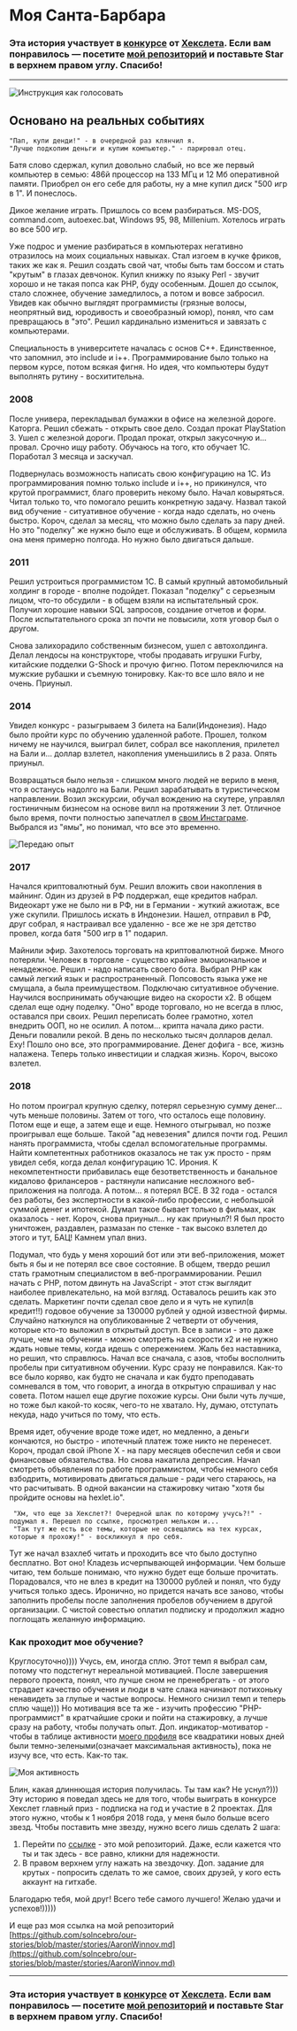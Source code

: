 # Моя Санта-Барбара

### Эта история участвует в [конкурсе](http://mystory.hexlet.io/) от [Хекслета](https://ru.hexlet.io/). Если вам понравилось — посетите [мой репозиторий](https://github.com/solncebro/our-stories/blob/master/stories/AaronWinnov.md) и поставьте Star в верхнем правом углу. Спасибо!

---

![Инструкция как голосовать](http://joxi.net/v29QMqgiZd7bE2.jpg)




## Основано на реальных событиях

    "Пап, купи денди!" - в очередной раз клянчил я.
    "Лучше подкопим деньги и купим компьютер." - парировал отец.


Батя слово сдержал, купил довольно слабый, но все же первый компьютер в семью: 486й процессор на 133 МГц и 12 Мб оперативной памяти. Приобрел он его себе для работы, ну а мне купил диск "500 игр в 1". И понеслось.


Дикое желание играть. Пришлось со всем разбираться. MS-DOS, command.com, autoexec.bat, Windows 95, 98, Millenium. Хотелось играть во все 500 игр.


Уже подрос и умение разбираться в компьютерах негативно отразилось на моих социальных навыках. Стал изгоем в кучке фриков, таких же как я. Решил создать свой чат, чтобы быть там боссом и стать "крутым" в глазах девчонок. Купил книжку по языку Perl - звучит хорошо и не такая попса как PHP, буду особенным. Дошел до ссылок, стало сложнее, обучение замедлилось, а потом и вовсе забросил. Увидев как обычно выглядят программисты (грязные волосы, неопрятный вид, юродивость и своеобразный юмор), понял, что сам превращаюсь в "это". Решил кардинально измениться и завязать с компьютерами.


Специальность в университете началась с основ С++. Единственное, что запомнил, это include и i++. Программирование было только на первом курсе, потом всякая фигня. Но идея, что компьютеры будут выполнять рутину - восхитительна.

### 2008
После универа, перекладывал бумажки в офисе на железной дороге. Каторга. Решил сбежать - открыть свое дело. Создал прокат PlayStation 3. Ушел с железной дороги. Продал прокат, открыл закусочную и... провал. Срочно ищу работу. Обучаюсь на того, кто обучает 1С. Поработал 3 месяца и заскучал.


Подвернулась возможность написать свою конфигурацию на 1С. Из программирования помню только include и i++, но прикинулся, что крутой программист, благо проверить некому было. Начал ковыряться. Читал только то, что помогало решить конкретную задачу. Назвал такой вид обучение - ситуативное обучение - когда надо сделать, но очень быстро. Короч, сделал за месяц, что можно было сделать за пару дней. Но это "поделку" же нужно было еще и обслуживать. В общем, кормила она меня примерно полгода. Но нужно было двигаться дальше.

### 2011
Решил устроиться программистом 1С. В самый крупный автомобильный холдинг в городе - вполне подойдет. Показал "поделку" с серьезным лицом, что-то обсудили - в общем взяли на испытательный срок. Получил хорошие навыки SQL запросов, создание отчетов и форм. После испытательного срока зп почти не повысили, хотя уговор был о другом.


Снова залихорадило собственным бизнесом, ушел с автохолдинга. Делал лендосы на конструкторе, чтобы продавать игрушки Furby, китайские подделки G-Shock и прочую фигню. Потом переключился на мужские рубашки и съемную тонировку. Как-то все шло вяло и не очень. Приуныл.

### 2014
Увидел конкурс - разыгрываем 3 билета на Бали(Индонезия). Надо было пройти курс по обучению удаленной работе. Прошел, толком ничему не научился, выиграл билет, собрал все накопления, прилетел на Бали и... доллар взлетел, накопления уменьшились в 2 раза. Опять приуныл.


Возвращаться было нельзя - слишком много людей не верило в меня, что я останусь надолго на Бали. Решил зарабатывать в туристическом направлении. Возил экскурсии, обучал вождению на скутере, управлял гостиничным бизнесом на основе вилл на протяжении 3 лет. Отличное было время, почти полностью запечатлел в [свом Инстаграме](https://www.instagram.com/solncebro/?hl=ru). Выбрался из "ямы", но понимал, что все это временно.

![Передаю опыт](https://lh3.googleusercontent.com/HEjv1W_YVtx2Hv1cSY93NVbiZXq4i4QlCHcNwxvLpCdfqI4AdF3RATcxVHRm06zgACuwIWrfvQ5dCy4td58TjOEteYcfFeCjlP2eCHu1PaVen8lCvY5sHlnN8DqJwhWXaW5xGC1Ffwtc3AGp-rC2T6-mBV-P1XbRtn0T4Uw_DuL6VDDl3509Ayl6M7KkVh9SjI-9BHZIBskGUJnxggyiHspadJDDmWgQSBulHG6UtOI5fqzO5RM-a6RseMc5ISLCZjspN5DTDruJ6Wi3xLRJE6m5pv66AarcwIpxG9DsNs17HL4dHXHZ7y05Yal80_lZI4Xcapde_PMQ45Ew6w981S7YqSeHaEy1fybVSZ8LRh3unv7lKNSr9zxUXk1V09qn3BHJm1OfjpIg9FFMPTwIBwIDpMOmAZypX1mK8Nm1htZIpvO8XKG3DNq6AFrP5JODiirFW0EqwW0vaHLBScXFbHJN3KByiab6DjmzGDowHSHohPVDZ9i73OtR3LXQQPWPYsqC61t9YGcDkzcRirmKRNZ7p-3rtpKytXbw8_6sfrK2Vi9xlQ3IdyqsoEXEwJncbtGNPiTmZ8hql35V0mYSxPCSodbij7RNOjpAMUXs2OojIIiCnlkBr7S0CnpKy2Me=w2454-h1380-no)


### 2017
Начался криптовалютный бум. Решил вложить свои накопления в майнинг. Один из друзей в РФ поддержал, еще кредитов набрал. Видеокарт уже не было ни в РФ, ни в Германии - жуткий ажиотаж, все уже скупили. Пришлось искать в Индонезии. Нашел, отправил в РФ, друг собрал, я настраивал все удаленно - все же не зря детство провел, когда батя "500 игр в 1" подарил.


Майнили эфир. Захотелось торговать на криптовалютной бирже. Много потеряли. Человек в торговле - существо крайне эмоциональное и ненадежное. Решил - надо написать своего бота. Выбрал PHP как самый легкий язык и распространенный. Попсовость языка уже не смущала, а была преимуществом. Подключаю ситуативное обучение. Научился воспринимать обучающие видео на скорости х2. В общем сделал еще одну поделку. "Оно" вроде торговало, но не всегда в плюс, оставался при своих. Решил переписать более грамотно, хотел внедрить ООП, но не осилил. А потом... крипта начала дико расти. Деньги повалили рекой. В день по несколько тысяч долларов делал. Еху! Пошло оно все, это программирование. Денег дофига - все, жизнь налажена. Теперь только инвестиции и сладкая жизнь. Короч, высоко взлетел.

### 2018
Но потом проиграл крупную сделку, потерял серьезную сумму денег... чуть меньше половины. Затем от того, что осталось еще половину. Потом еще и еще, а затем еще и еще. Немного отыгрывал, но позже проигрывал еще больше. Такой "ад невезения" длился почти год. Решил нанять программиста, чтобы сделал вспомогательные программы. Найти компетентных работников оказалось не так уж просто - прям увидел себя, когда делал конфигурацию 1С. Ирония. К некомпетентности прибавилась еще безответственность и банальное кидалово фрилансеров - растянули написание несложного веб-приложения на полгода. А потом... я потерял ВСЕ. В 32 года - остался без работы, без экспертности в какой-либо профессии, с небольшой суммой денег и ипотекой. Думал такое бывает только в фильмах, как оказалось - нет. Короч, снова приуныл... ну как приуныл?! Я был просто уничтожен, раздавлен, размазан по стенке - так высоко взлетел до этого и тут, БАЦ! Камнем упал вниз.


Подумал, что будь у меня хороший бот или эти веб-приложения, может быть я бы и не потерял все свое состояние. В общем, твердо решил стать грамотным специалистом в веб-программировании. Решил начать с PHP, потом двинуть на JavaScript - этот стэк выглядит наиболее привлекательно, на мой взгляд. Оставалось решить как это сделать. Маркетинг почти сделал свое дело и я чуть не купил(в кредит!!) годовое обучение за 130000 рублей у одной известной фирмы. Случайно наткнулся на опубликованные 2 четверти от обучения, которые кто-то выложил в открытый доступ. Все в записи - это даже лучше, чем на обучении - можно смотреть на скорости х2 и не нужно ждать новые темы, когда идешь с опережением. Жаль без наставника, но решил, что справлюсь. Начал все сначала, с азов, чтобы восполнить пробелы при ситуативном обучении. Курс сразу не понравился. Как-то все было коряво, как будто не сначала и как будто преподавать сомневался в том, что говорит, а иногда в открытую спрашивал у нас совета. Потом нашел еще другие похожие курсы. Они были чуть лучше, но тоже был какой-то косяк, чего-то не хватало. Ну, думаю, отступать некуда, надо учиться по тому, что есть.


Время идет, обучение вроде тоже идет, но медленно, а деньги кончаются, но быстро - ипотечный платеж тоже никто не перенесет. Короч, продал свой iPhone X - на пару месяцев обеспечил себя и свои финансовые обязательства. Но снова накатила депрессия. Начал смотреть объявления по работе программистом, чтобы немного себя взбодрить, мотивировать двигаться дальше - ради чего стараюсь, на что расчитывать. В одной вакансии на стажировку читаю "хотя бы пройдите основы на hexlet.io".


     "Хм, что еще за Хекслет?! Очередной шлак по которому учусь?!" - подумал я. Перешел по ссылке, просмотрел мельком и...
     "Так тут же есть все темы, которые не освещались на тех курсах, которые я прохожу!" - воскликнул я про себя.
     
 
Тут же начал взахлеб читать и проходить все что было доступно бесплатно. Вот оно! Кладезь исчерпывающей информации. Чем больше читаю, тем больше понимаю, что нужно будет еще больше прочитать. Порадовался, что не влез в кредит на 130000 рублей и понял, что буду учиться только здесь. Иронично, но придется начать все заново, чтобы заполнить пробелы после заполнения пробелов обучением в другой организации. С чистой совестью оплатил подписку и продолжил жадно поглощать желанную информацию.


### Как проходит мое обучение?
Круглосуточно)))) Учусь, ем, иногда сплю. Этот темп я выбрал сам, потому что подстегнут нереальной мотивацией. После завершения первого проекта, понял, что лучше сном не пренебрегать - от этого страдает качество обучения и люди в чате слака начинают потихоньку ненавидеть за глупые и частые вопросы. Немного снизил темп и теперь сплю чаще))) Но мотивация все та же - изучить профессию "PHP-программист" в кратчайшие сроки и пойти на стажировку, а лучше сразу на работу, чтобы получать опыт. Доп. индикатор-мотиватор - чтобы в таблице активности [моего профиля](https://ru.hexlet.io/u/solncebro) все квадратики новых дней были темно-зелеными(означает максимальная активность), пока не изучу все, что есть. Как-то так.

![Моя активность](http://joxi.net/brRDXPwI7y0Wx2.jpg)


Блин, какая длиннющая история получилась. Ты там как? Не уснул?))) Эту историю я поведал здесь не для того, чтобы выиграть в конкурсе Хекслет главный приз - подписка на год и участие в 2 проектах. Для этого нужно, чтобы к 1 ноября 2018 года, у меня было больше всего звезд. Чтобы поставить мне звезду, нужно всего лишь сделать 2 шага:
1. Перейти по [ссылке](https://github.com/solncebro/our-stories/blob/master/stories/AaronWinnov.md) - это мой репозиторий. Даже, если кажется что ты и так здесь - все равно, кликни для надежности.
2. В правом верхнем углу нажать на звездочку.
Доп. задание для крутых - попросить сделать то же самое, своих друзей, у кого есть аккаунт на гитхабе.

Благодарю тебя, мой друг! Всего тебе самого лучшего! Желаю удачи и успехов!)))))

И еще раз моя ссылка на мой репозиторий [https://github.com/solncebro/our-stories/blob/master/stories/AaronWinnov.md](https://github.com/solncebro/our-stories/blob/master/stories/AaronWinnov.md)

---

### Эта история участвует в [конкурсе](http://mystory.hexlet.io/) от [Хекслета](https://ru.hexlet.io/). Если вам понравилось — посетите [мой репозиторий](https://github.com/solncebro/our-stories/blob/master/stories/AaronWinnov.md) и поставьте Star в верхнем правом углу. Спасибо!
